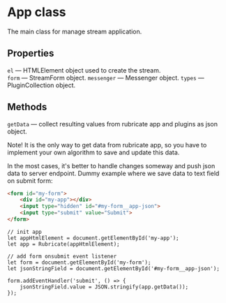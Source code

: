 App class
============

The main class for manage stream application.

Properties
----------
`el` — HTMLElement object used to create the stream.  
`form` — StreamForm object.
`messenger` — Messenger object.
`types` — PluginCollection object.  

Methods
-------
`getData` — collect resulting values from rubricate app and plugins as json object.

Note! It is the only way to get data from rubricate app, so you have to implement your own algorithm to save and update this data.

In the most cases, it's better to handle changes someway and push json data to server endpoint.
Dummy example where we save data to text field on submit form:


```html
<form id="my-form">
    <div id="my-app"></div>
    <input type="hidden" id="#my-form__app-json">
    <input type="submit" value="Submit">
</form>
```

```$js
// init app
let appHtmlElement = document.getElementById('my-app');
let app = Rubricate(appHtmlElement);

// add form onsubmit event listener
let form = document.getElementById('my-form');
let jsonStringField = document.getElementById('#my-form__app-json');

form.addEventHandler('submit', () => {
    jsonStringField.value = JSON.stringify(app.getData());
});
```
